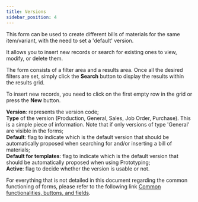 ```yaml
---
title: Versions
sidebar_position: 4
---
```


This form can be used to create different bills of materials for the same item/variant, with the need to set a 'default' version.

It allows you to insert new records or search for existing ones to view, modify, or delete them.

The form consists of a filter area and a results area. Once all the desired filters are set, simply click the **Search** button to display the results within the results grid.

To insert new records, you need to click on the first empty row in the grid or press the **New** button.

**Version**: represents the version code;  
**Type** of the version (Production, General, Sales, Job Order, Purchase). This is a simple piece of information. Note that if only versions of type 'General' are visible in the forms;  
**Default**: flag to indicate which is the default version that should be automatically proposed when searching for and/or inserting a bill of materials;  
**Default for templates**: flag to indicate which is the default version that should be automatically proposed when using Prototyping;  
**Active**: flag to decide whether the version is usable or not.

For everything that is not detailed in this document regarding the common functioning of forms, please refer to the following link [Common functionalities, buttons, and fields](/docs/guide/common).